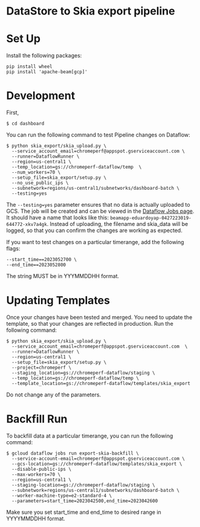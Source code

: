 # DataStore to Skia export pipeline

# Set Up

Install the following packages:

```
pip install wheel
pip install 'apache-beam[gcp]'
```
# Development

First,

```
$ cd dashboard
```

You can run the following command to test Pipeline changes on Dataflow:

```
$ python skia_export/skia_upload.py \
  --service_account_email=chromeperf@appspot.gserviceaccount.com \
  --runner=DataflowRunner \
  --region=us-central1 \
  --temp_location=gs://chromeperf-dataflow/temp  \
  --num_workers=70 \
  --setup_file=skia_export/setup.py \
  --no_use_public_ips \
  --subnetwork=regions/us-central1/subnetworks/dashboard-batch \
  --testing=yes
```

The `--testing=yes` parameter ensures that no data is actually uploaded to GCS.
The job will be created and can be viewed in the [Dataflow Jobs
page](https://pantheon.corp.google.com/dataflow/jobs?src=ac&project=chromeperf).
It should have a name that looks like this:
`beamapp-eduardoyap-0427223019-644772-xkv7a4gk`. Instead of uploading, the
filename and skia_data will be logged, so that you can confirm the changes are
working as expected.

If you want to test changes on a particular timerange, add the following flags:

```
--start_time==2023052700 \
--end_time==2023052800
```
The string MUST be in YYYMMDDHH format.

# Updating Templates

Once your changes have been tested and merged. You need to update the template,
so that your changes are reflected in production. Run the following command:

```
$ python skia_export/skia_upload.py \
  --service_account_email=chromeperf@appspot.gserviceaccount.com  \
  --runner=DataflowRunner \
  --region=us-central1 \
  --setup_file=skia_export/setup.py \
  --project=chromeperf \
  --staging_location=gs://chromeperf-dataflow/staging \
  --temp_location=gs://chromeperf-dataflow/temp \
  --template_location=gs://chromeperf-dataflow/templates/skia_export
```

Do not change any of the parameters.

# Backfill Run

To backfill data at a particular timerange, you can run the following command:

```
$ gcloud dataflow jobs run export-skia-backfill \
  --service-account-email=chromeperf@appspot.gserviceaccount.com \
  --gcs-location=gs://chromeperf-dataflow/templates/skia_export \
  --disable-public-ips \
  --max-workers=70 \
  --region=us-central1 \
  --staging-location=gs://chromeperf-dataflow/staging \
  --subnetwork=regions/us-central1/subnetworks/dashboard-batch \
  --worker-machine-type=e2-standard-4 \
  --parameters=start_time=2023042500,end_time=2023042600
```

Make sure you set start_time and end_time to desired range in YYYYMMDDHH format.
